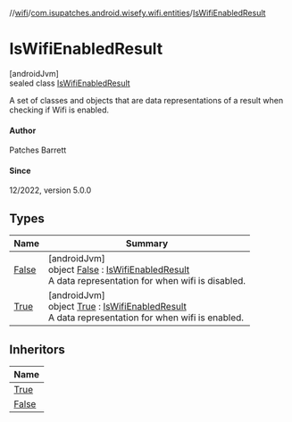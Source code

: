 //[wifi](../../../index.md)/[com.isupatches.android.wisefy.wifi.entities](../index.md)/[IsWifiEnabledResult](index.md)

# IsWifiEnabledResult

[androidJvm]\
sealed class [IsWifiEnabledResult](index.md)

A set of classes and objects that are data representations of a result when checking if Wifi is enabled.

#### Author

Patches Barrett

#### Since

12/2022, version 5.0.0

## Types

| Name | Summary |
|---|---|
| [False](-false/index.md) | [androidJvm]<br>object [False](-false/index.md) : [IsWifiEnabledResult](index.md)<br>A data representation for when wifi is disabled. |
| [True](-true/index.md) | [androidJvm]<br>object [True](-true/index.md) : [IsWifiEnabledResult](index.md)<br>A data representation for when wifi is enabled. |

## Inheritors

| Name |
|---|
| [True](-true/index.md) |
| [False](-false/index.md) |
